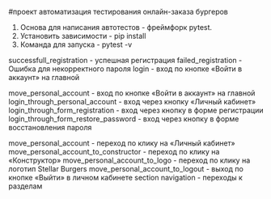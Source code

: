 #проект автоматизация тестирования онлайн-заказа бургеров
1. Основа для написания автотестов - фреймфорк pytest.
2. Установить зависимости - pip install
3. Команда для запуска - pytest -v

successfull_registration - успешная регистрация
failed_registration - Ошибка для некорректного пароля
login - вход по кнопке «Войти в аккаунт» на главной

move_personal_account - вход по кнопке «Войти в аккаунт» на главной
login_through_personal_account - вход через кнопку «Личный кабинет»
login_through_form_registration - вход через кнопку в форме регистрации
login_through_form_restore_password - вход через кнопку в форме восстановления пароля

move_personal_account - переход по клику на «Личный кабинет»
move_personal_account_to_constructor - переход по клику на «Конструктор»
move_personal_account_to_logo - переход по клику на логотип Stellar Burgers
move_personal_account_to_logout - выход по кнопке «Выйти» в личном кабинете
section navigation - переходы к разделам 
